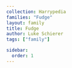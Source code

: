 ```yaml
---
collection: Harrypedia
families: "Fudge"
layout: family
title: Fudge
author: Luke Schierer
tags: ["family"]

sidebar:
  order: 1
---
```

